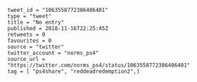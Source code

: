 ```
tweet_id = "1063558772386406401"
type = "tweet"
title = "No entry"
published = 2018-11-16T22:25:45Z
retweets = 0
favourites = 0
source = "twitter"
twitter_account = "norms_ps4"
source_url = "https://twitter.com/norms_ps4/status/1063558772386406401"
tag = [ "ps4share", "reddeadredemption2",]
```

<p class='image'><img src='https://mnf.m17s.net/2018/11/16/DsKFELtX4AAeaV-.jpg' alt=''></p>

